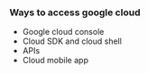 ### Ways to access google cloud 
- Google cloud console 
- Cloud SDK and cloud shell
- APIs
- Cloud mobile app
